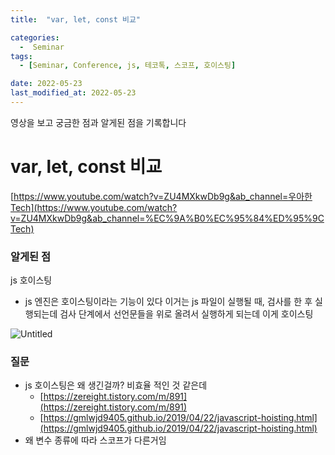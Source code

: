 ```yaml
---
title:  "var, let, const 비교" 

categories:
  -  Seminar
tags:
  - [Seminar, Conference, js, 테코톡, 스코프, 호이스팅]

date: 2022-05-23
last_modified_at: 2022-05-23
---
```

영상을 보고 궁금한 점과 알게된 점을 기록합니다

# var, let, const 비교

[https://www.youtube.com/watch?v=ZU4MXkwDb9g&ab_channel=우아한Tech](https://www.youtube.com/watch?v=ZU4MXkwDb9g&ab_channel=%EC%9A%B0%EC%95%84%ED%95%9CTech)


### **알게된 점**

js 호이스팅

- js 엔진은 호이스팅이라는 기능이 있다 이거는 js 파일이 실행될 때, 검사를 한 후 실행되는데 검사 단계에서 선언문들을 위로 올려서 실행하게 되는데 이게 호이스팅

![Untitled](https://user-images.githubusercontent.com/86303312/174051301-4618c846-c199-424c-be35-66d35097ca64.png)

### **질문**

- js 호이스팅은 왜 생긴걸까? 비효율 적인 것 같은데
    - [https://zereight.tistory.com/m/891](https://zereight.tistory.com/m/891)
    - [https://gmlwjd9405.github.io/2019/04/22/javascript-hoisting.html](https://gmlwjd9405.github.io/2019/04/22/javascript-hoisting.html)
- 왜 변수 종류에 따라 스코프가 다른거임